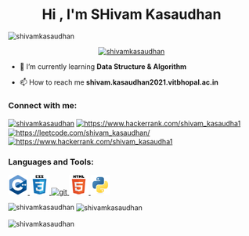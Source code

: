 <h1 align="center">Hi , I'm SHivam Kasaudhan</h1>
<p align="left"> <img src="https://komarev.com/ghpvc/?username=shivamkasaudhan&label=Profile%20views&color=0e75b6&style=flat" alt="shivamkasaudhan" /> </p>

<p align="center"> <a href="https://github.com/ryo-ma/github-profile-trophy"><img src="https://github-profile-trophy.vercel.app/?username=shivamkasaudhan" alt="shivamkasaudhan" /></a> </p>

- 🌱 I’m currently learning **Data Structure & Algorithm**

- 📫 How to reach me **shivam.kasaudhan2021.vitbhopal.ac.in**

<h3 align="left">Connect with me:</h3>
<p align="left">
<a href="https://linkedin.com/in/shivamkasaudhan" target="blank"><img align="center" src="https://raw.githubusercontent.com/rahuldkjain/github-profile-readme-generator/master/src/images/icons/Social/linked-in-alt.svg" alt="shivamkasaudhan" height="30" width="40" /></a>
<a href="https://www.hackerrank.com/https://www.hackerrank.com/shivam_kasaudha1" target="blank"><img align="center" src="https://raw.githubusercontent.com/rahuldkjain/github-profile-readme-generator/master/src/images/icons/Social/hackerrank.svg" alt="https://www.hackerrank.com/shivam_kasaudha1" height="30" width="40" /></a>
<a href="https://www.leetcode.com/https://leetcode.com/shivam_kasaudhan/" target="blank"><img align="center" src="https://raw.githubusercontent.com/rahuldkjain/github-profile-readme-generator/master/src/images/icons/Social/leet-code.svg" alt="https://leetcode.com/shivam_kasaudhan/" height="30" width="40" /></a>
<a href="https://www.hackerearth.com/https://www.hackerrank.com/shivam_kasaudha1" target="blank"><img align="center" src="https://raw.githubusercontent.com/rahuldkjain/github-profile-readme-generator/master/src/images/icons/Social/hackerearth.svg" alt="https://www.hackerrank.com/shivam_kasaudha1" height="30" width="40" /></a>
</p>

<h3 align="left">Languages and Tools:</h3>
<p align="left"> <a href="https://www.w3schools.com/cpp/" target="_blank" rel="noreferrer"> <img src="https://raw.githubusercontent.com/devicons/devicon/master/icons/cplusplus/cplusplus-original.svg" alt="cplusplus" width="40" height="40"/> </a> <a href="https://www.w3schools.com/css/" target="_blank" rel="noreferrer"> <img src="https://raw.githubusercontent.com/devicons/devicon/master/icons/css3/css3-original-wordmark.svg" alt="css3" width="40" height="40"/> </a> <a href="https://git-scm.com/" target="_blank" rel="noreferrer"> <img src="https://www.vectorlogo.zone/logos/git-scm/git-scm-icon.svg" alt="git" width="40" height="40"/> </a> <a href="https://www.w3.org/html/" target="_blank" rel="noreferrer"> <img src="https://raw.githubusercontent.com/devicons/devicon/master/icons/html5/html5-original-wordmark.svg" alt="html5" width="40" height="40"/> </a> <a href="https://www.python.org" target="_blank" rel="noreferrer"> <img src="https://raw.githubusercontent.com/devicons/devicon/master/icons/python/python-original.svg" alt="python" width="40" height="40"/> </a> </p>

<p><img align="left" src="https://github-readme-stats.vercel.app/api/top-langs?username=shivamkasaudhan&show_icons=true&locale=en&layout=compact" alt="shivamkasaudhan" /></p>

<p>&nbsp;<img align="center" src="https://github-readme-stats.vercel.app/api?username=shivamkasaudhan&show_icons=true&locale=en" alt="shivamkasaudhan" /></p>

<p><img align="center" src="https://github-readme-streak-stats.herokuapp.com/?user=shivamkasaudhan&" alt="shivamkasaudhan" /></p>
